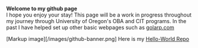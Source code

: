 


 **Welcome to my github page** <br>I hope you enjoy your stay! This page will be a work in progress throughout my journey through University of Oregon's OBA and CIT programs.
In the past I have helped set up other basic webpages such as <a href = "http://www.golarp.com">golarp.com</a>

[Markup image][/images/github-banner.png]
Here is my <a href ="https://github.com/pants-404/hello-world.git"> Hello-World Repo </a>

<script></script>
